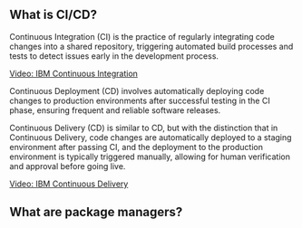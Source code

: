 ## What is CI/CD?

Continuous Integration (CI) is the practice of regularly integrating code changes into a shared repository, triggering automated build processes and tests to detect issues early in the development process.


[Video: IBM Continuous Integration](https://www.youtube.com/watch?v=1er2cjUq1UI)


Continuous Deployment (CD) involves automatically deploying code changes to production environments after successful testing in the CI phase, ensuring frequent and reliable software releases.


Continuous Delivery (CD) is similar to CD, but with the distinction that in Continuous Delivery, code changes are automatically deployed to a staging environment after passing CI, and the deployment to the production environment is typically triggered manually, allowing for human verification and approval before going live.


[Video: IBM Continuous Delivery](https://www.youtube.com/watch?v=2TTU5BB-k9U)

## What are package managers?
